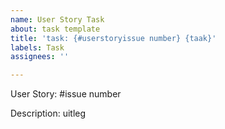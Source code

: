 ```yaml
---
name: User Story Task
about: task template
title: 'task: {#userstoryissue number} {taak}'
labels: Task
assignees: ''

---
```


User Story: #issue number

Description: uitleg
